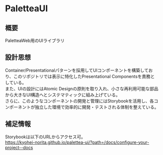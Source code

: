 # PaletteaUI

## 概要

PaletteaWeb用のUIライブラリ

## 設計思想

Container/Presentationalパターンを採用してUIコンポーネントを構築しており、このリポジトリでは表示に特化したPresentational Componentsを責務としている。  
また、UIの設計にはAtomic Designの原則を取り入れ、小さな再利用可能な部品から大きなUI構造へとシステマティックに組み上げている。  
さらに、このようなコンポーネントの開発と管理にはStorybookを活用し、各コンポーネントが独立した環境で効率的に開発・テストされる体制を整えている。  

## 補足情報

Storybookは以下のURLからアクセス可。  
https://kyohei-norita.github.io/palettea-ui/?path=/docs/configure-your-project--docs
